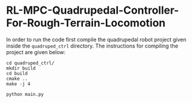 # RL-MPC-Quadrupedal-Controller-For-Rough-Terrain-Locomotion

In order to run the code first compile the quadrupedal robot project given inside the `quadruped_ctrl` directory. The instructions for compiling the project are given below:

```
cd quadruped_ctrl/
mkdir build
cd build
cmake ..
make -j 4
```


```
python main.py
```
